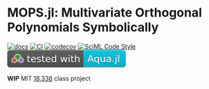 # MOPS.jl: Multivariate Orthogonal Polynomials Symbolically

[![docs](https://img.shields.io/badge/docs-dev-blue.svg)](https://bowenszhu.github.io/MOPS.jl/)
[![CI](https://github.com/bowenszhu/MOPS.jl/actions/workflows/CI.yml/badge.svg)](https://github.com/bowenszhu/MOPS.jl/actions/workflows/CI.yml)
[![codecov](https://codecov.io/gh/bowenszhu/MOPS.jl/branch/main/graph/badge.svg?token=T7WDWP5AKN)](https://codecov.io/gh/bowenszhu/MOPS.jl)
[![SciML Code Style](https://img.shields.io/static/v1?label=code%20style&message=SciML&color=9558b2&labelColor=389826)](https://github.com/SciML/SciMLStyle)
[![Aqua QA](https://raw.githubusercontent.com/JuliaTesting/Aqua.jl/master/badge.svg)](https://github.com/JuliaTesting/Aqua.jl)

**WIP** MIT [18.338](https://github.com/mitmath/18338) class project
